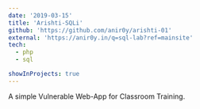 ```yaml
---
date: '2019-03-15'
title: 'Arishti-SQLi'
github: 'https://github.com/anir0y/arishti-01'
external: 'https://anir0y.in/q=sql-lab?ref=mainsite'
tech:
  - php
  - sql

showInProjects: true
---
```


A simple Vulnerable Web-App for Classroom Training.

